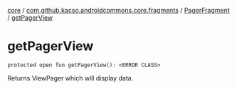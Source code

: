 [core](../../index.md) / [com.github.kacso.androidcommons.core.fragments](../index.md) / [PagerFragment](index.md) / [getPagerView](.)

# getPagerView

`protected open fun getPagerView(): <ERROR CLASS>`

Returns ViewPager which will display data.

